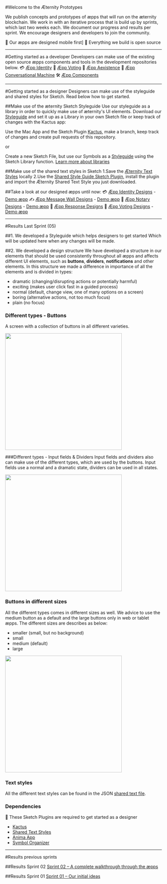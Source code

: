 #Welcome to the Æternity Prototypes

We publish concepts and prototypes of æpps that will run on the æternity blockchain. We work in with an iterative process that is build up by sprints, which last two weeks each. We document our progress and results per sprint. We encourage designers and developers to join the community.

📱 Our æpps are designed mobile first]
📖 Everything we build is open source

---

#Getting started as a developer
Developers can make use of the existing open source æpps components and tools in the development repositories below.
💳 [Æpp Identity](https://github.com/aeternity/aepp-identity)
📝 [Æpp Voting](https://github.com/aeternity/aepp-voting)
🚀 [Æpp Aexistence](https://github.com/aeternity/aepp-aexistence)
🙋‍ [Æpp Conversational Machine](https://github.com/aeternity/aepp-conversational-machine)
🛠 [Æpp Components](https://github.com/aeternity/aepp-components)

---

#Getting started as a designer
Designers can make use of the styleguide and shared styles for Sketch. Read below how to get started.

##Make use of the æternity Sketch Styleguide
Use our styleguide as a library in order to quickly make use of æternity's UI elements. Download our [Styleguide](00-aepp-styleguides/00-aepp-styleguide.sketch) and set it up as a Library in your own Sketch file or keep track of changes with the Kactus app:

Use the Mac App and the Sketch Plugin [Kactus](https://github.com/kactus-io/kactus), make a branch, keep track of changes and create pull requests of this repository.

or

Create a new Sketch File, but use our Symbols as a [Styleguide](00-aepp-styleguides/00-aepp-styleguide.sketch) using the Sketch Library function. [Learn more about libraries](https://www.sketchapp.com/docs/libraries/adding-libraries)

##Make use of the shared text styles in Sketch
1.Save the [Æternity Text Styles](00-aepp-styleguides/aepp-text-styles.json) locally
2.Use the [Shared Style Guide Sketch Plugin](https://github.com/nilshoenson/shared-text-styles), install the plugin and import the Æternity Shared Text Style you just downloaded.

##Take a look at our designed æpps until now:
💳 [Æpp Identity Designs](01-aepp-identity) - [Demo æpp](http://identity.aepps.com/)
✍️ [Æpp Message Wall Designs](02-aepp-message-wall) - [Demo æpp](https://wall.aepps.com/)
🚀 [Æpp Notary Designs](03-aepp-notary) - [Demo æpp](http://notary.aepps.com/)
🙋 [Æpp Response Designs](04-aepp-response)
📝 [Æpp Voting Designs](05-aepp-voting) - [Demo æpp](https://vote.aepps.com/)


---

#Results Last Sprint (05)

##1. We developed a Styleguide which helps designers to get started
Which will be updated here when any changes will be made.

##2. We developed a design structure
We have developed a structure in our elements that should be used consistently throughout all æpps and affects different UI elements, such as **buttons**, **dividers**, **notifications** and other elements. In this structure we made a difference in importance of all the elements and is divided in types:

* dramatic (changing/disrupting actions or potentially harmful)
* exciting (makes user click fast in a guided process)
* normal (default, change view, one of many options on a screen)
* boring (alternative actions, not too much focus)
* plain (no focus)

### Different types - Buttons
A screen with a collection of buttons in all different varieties.

<img src='sprint-03-release/img/button-types.png' width='375px'/>


###Different types - Input fields & Dividers
Input fields and dividers also can make use of the different types, which are used by the buttons. Input fields use a normal and a dramatic state, dividers can be used in all states.

<img src='sprint-03-release/img/inputfields-dividers.png' width='375px' />


### Buttons in different sizes
All the different types comes in different sizes as well. We advice to use the medium button as a default and the large buttons only in web or tablet æpps. The different sizes are describes as below:
* smaller (small, but no background)
* small
* medium (default)
* large

<img src='sprint-03-release/img/button-sizes.png' width='375px' />

### Text styles
All the different text styles can be found in the JSON [shared text file](00-aepp-styleguides/aepp-text-styles.json).


### Dependencies
👾 These Sketch Plugins are required to get started as a designer
* [Kactus](https://github.com/kactus-io/kactus)
* [Shared Text Styles](https://github.com/nilshoenson/shared-text-styles)
* [Anima App](https://animaapp.github.io/)
* [Symbol Organizer](https://github.com/sonburn/symbol-organizer)


---

#Results previous sprints


##Results Sprint 02
[Sprint 02 – A complete walkthrough through the æpps](sprint-02-release/main.md)

##Results Sprint 01
[Sprint 01 – Our initial ideas](sprint-02-release/sprint_01/main.md)
